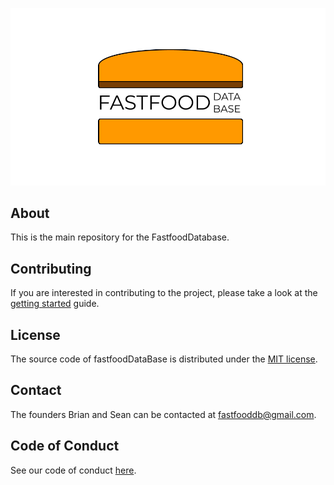 ![ffdblogo](fastfooddb.png)

## About

This is the main repository for the FastfoodDatabase.

## Contributing

If you are interested in contributing to the project, please take a look at the [getting started](./gettingstarted.md) guide. 

## License

The source code of fastfoodDataBase is distributed under the [MIT license](./LICENSE.txt).

## Contact

The founders Brian and Sean can be contacted at fastfooddb@gmail.com.

## Code of Conduct

See our code of conduct [here](./CODE_OF_CONDUCT.txt).
